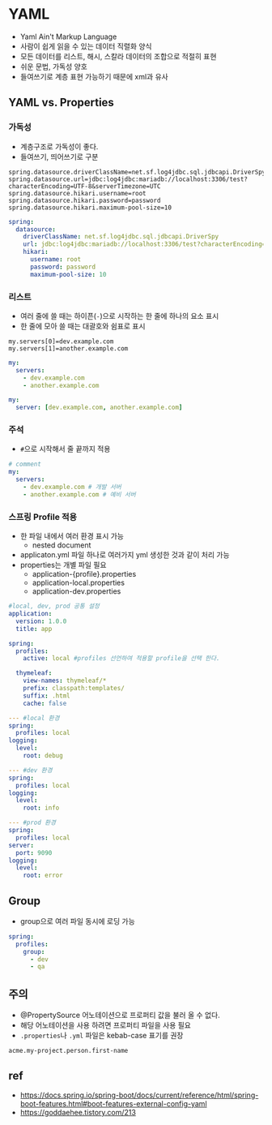 # YAML
* Yaml Ain't Markup Language
* 사람이 쉽게 읽을 수 있는 데이터 직렬화 양식
* 모든 데이터를 리스트, 해시, 스칼라 데이터의 조합으로 적절히 표현
* 쉬운 문법, 가독성 양호
* 들여쓰기로 계층 표현 가능하기 때문에 xml과 유사

## YAML vs. Properties
### 가독성
* 계층구조로 가독성이 좋다.
* 들여쓰기, 띄어쓰기로 구분

```
spring.datasource.driverClassName=net.sf.log4jdbc.sql.jdbcapi.DriverSpy
spring.datasource.url=jdbc:log4jdbc:mariadb://localhost:3306/test?characterEncoding=UTF-8&serverTimezone=UTC
spring.datasource.hikari.username=root
spring.datasource.hikari.password=password
spring.datasource.hikari.maximum-pool-size=10
```

```yaml
spring:
  datasource:
    driverClassName: net.sf.log4jdbc.sql.jdbcapi.DriverSpy
    url: jdbc:log4jdbc:mariadb://localhost:3306/test?characterEncoding=UTF-8&serverTimezone=UTC
    hikari:
      username: root
      password: password
      maximum-pool-size: 10
```

### 리스트
* 여러 줄에 쓸 때는 하이픈(`-`)으로 시작하는 한 줄에 하나의 요소 표시
* 한 줄에 모아 쓸 때는 대괄호와 쉼표로 표시

```
my.servers[0]=dev.example.com
my.servers[1]=another.example.com
```

```yaml
my:
  servers:
    - dev.example.com
    - another.example.com
```

```yaml
my:
  server: [dev.example.com, another.example.com]
```

### 주석
* `#`으로 시작해서 줄 끝까지 적용

```yaml
# comment
my:
  servers:
    - dev.example.com # 개발 서버
    - another.example.com # 예비 서버
```

### 스프링 Profile 적용
* 한 파일 내에서 여러 환경 표시 가능
  * nested document
* applicaton.yml 파일 하나로 여러가지 yml 생성한 것과 같이 처리 가능
* properties는 개별 파일 필요
  * application-{profile}.properties
  * application-local.properties
  * application-dev.properties

```yaml
#local, dev, prod 공통 설정
application:
  version: 1.0.0
  title: app

spring:
  profiles:
    active: local #profiles 선언하여 적용할 profile을 선택 한다.

  thymeleaf:
    view-names: thymeleaf/*
    prefix: classpath:templates/
    suffix: .html
    cache: false

--- #local 환경
spring:
  profiles: local
logging:
  level:
    root: debug

--- #dev 환경
spring:
  profiles: local
logging:
  level:
    root: info

--- #prod 환경
spring:
  profiles: local
server:
  port: 9090
logging:
  level:
    root: error
```

## Group
* group으로 여러 파일 동시에 로딩 가능

```yaml
spring:
  profiles:
    group:
      - dev
      - qa
```

## 주의
* @PropertySource 어노테이션으로 프로퍼티 값을 불러 올 수 없다.
* 해당 어노테이션을 사용 하려면 프로퍼티 파일을 사용 필요
* `.properties`나 `.yml` 파일은 kebab-case 표기를 권장

```
acme.my-project.person.first-name
```

## ref
* https://docs.spring.io/spring-boot/docs/current/reference/html/spring-boot-features.html#boot-features-external-config-yaml
* https://goddaehee.tistory.com/213
